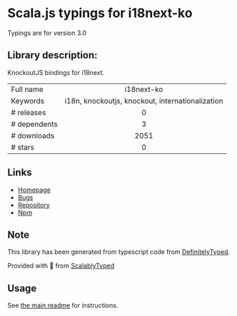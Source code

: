 
# Scala.js typings for i18next-ko

Typings are for version 3.0

## Library description:
KnockoutJS bindings for i18next.

|                    |                 |
| ------------------ | :-------------: |
| Full name          | i18next-ko |
| Keywords           | i18n, knockoutjs, knockout, internationalization |
| # releases         | 0 |
| # dependents       | 3 |
| # downloads        | 2051 |
| # stars            | 0 |

## Links
- [Homepage](https://github.com/leMaik/i18next-ko#readme)
- [Bugs](https://github.com/leMaik/i18next-ko/issues)
- [Repository](https://github.com/leMaik/i18next-ko)
- [Npm](https://www.npmjs.com/package/i18next-ko)
    


## Note
This library has been generated from typescript code from [DefinitelyTyped](https://definitelytyped.org).

Provided with :purple_heart: from [ScalablyTyped](https://github.com/oyvindberg/ScalablyTyped)

## Usage
See [the main readme](../../readme.md) for instructions.


